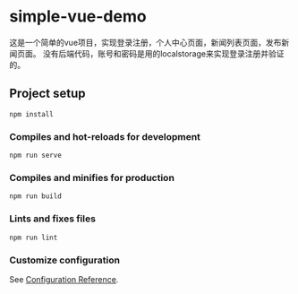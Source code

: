 # simple-vue-demo

这是一个简单的vue项目，实现登录注册，个人中心页面，新闻列表页面，发布新闻页面。
没有后端代码，账号和密码是用的localstorage来实现登录注册并验证的。

## Project setup

```
npm install
```

### Compiles and hot-reloads for development

```
npm run serve
```

### Compiles and minifies for production
```
npm run build
```

### Lints and fixes files
```
npm run lint
```

### Customize configuration
See [Configuration Reference](https://cli.vuejs.org/config/).
